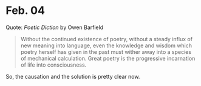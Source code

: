 # Feb. 04

Quote: _Poetic Diction_ by Owen Barfield

> Without the continued existence of poetry, without a steady influx of new meaning into language, even the knowledge and wisdom which poetry herself has given in the past must wither away into a species of mechanical calculation. Great poetry is the progressive incarnation of life into consciousness.

So, the causation and the solution is pretty clear now.
